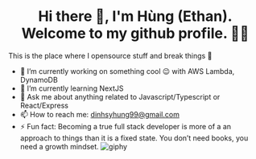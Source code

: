 <h1 align='center'>Hi there 👋, I'm Hùng (Ethan). Welcome to my github profile. 👨‍💻</h1>

This is the place where I opensource stuff and break things 🤣

- 🔭  I’m currently working on something cool 😉 with AWS Lambda, DynamoDB
- 🌱  I’m currently learning NextJS
- 💬  Ask me about anything related to Javascript/Typescript or React/Express
- 📫  How to reach me: dinhsyhung99@gmail.com
- ⚡  Fun fact: Becoming a true full stack developer is more of a an approach to things than it is a fixed state. You don’t need books, you need a growth mindset.
![giphy](https://user-images.githubusercontent.com/34293141/179540336-f206e4e2-9280-470d-879f-f2a63b2b5f1d.gif)

